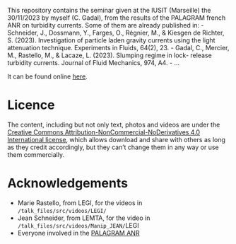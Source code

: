 This repository contains the seminar given at the IUSIT (Marseille) the 30/11/2023 by myself (C. Gadal), from the results of the PALAGRAM french ANR on turbidity currents. Some of them are already published in:
    - Schneider, J., Dossmann, Y., Farges, O., Régnier, M., & Kiesgen de Richter, S. (2023). Investigation of particle laden gravity currents using the light attenuation technique. Experiments in Fluids, 64(2), 23.
    - Gadal, C., Mercier, M., Rastello, M., & Lacaze, L. (2023). Slumping regime in lock-
release turbidity currents. Journal of Fluid Mechanics, 974, A4.
    - ...

It can be found online [here](https://cgadal-presentations.github.io/Seminar_IUSTI_gravitycurrents/talk.html#/title-slide).


# Licence

The content, including but not only text, photos and videos are under the [Creative Commons Attribution-NonCommercial-NoDerivatives 4.0 International license](https://creativecommons.org/licenses/by-nc-nd/4.0/legalcode), which allows download and share with others as long as they credit accordingly, but they can’t change them in any way or use them commercially.

# Acknowledgements

- Marie Rastello, from LEGI, for the videos in `/talk_files/src/videos/LEGI/`
- Jean Schneider, from LEMTA, for the video in `/talk_files/src/videos/Manip_JEAN/`LEGI
- Everyone involved in the [PALAGRAM ANR](https://anr.fr/Projet-ANR-19-CE30-0041) 